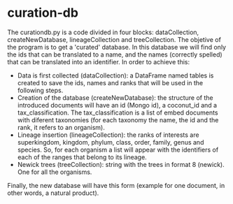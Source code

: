 # curation-db
The curationdb.py is a code divided in four blocks: dataCollection, createNewDatabase, lineageCollection and treeCollection. The objetive of the program 
is to get a 'curated' database. In this database we will find only the ids that can be translated to a name, and the names (correctly spelled) that can
be translated into an identifier. In order to achieve this:

- Data is first collected (dataCollection): a DataFrame named tables is created to save the ids, names and ranks that will be used in the following steps.
- Creation of the database (createNewDatabase): the structure of the introduced documents will have an id (Mongo id), a coconut_id and a tax_classification.
  The tax_classification is a list of embed documents with diferent taxonomies (for each taxonomy the name, the id and the rank, it refers to an organism).
- Lineage insertion (lineageCollection): the ranks of interests are superkingdom, kingdom, phylum, class, order, family, genus and species. So, for each 
  organism a list will appear with the identifiers of each of the ranges that belong to its lineage.
- Newick trees (treeCollection): string with the trees in format 8 (newick). One for all the organisms.

Finally, the new database will have this form (example for one document, in other words, a natural product).
